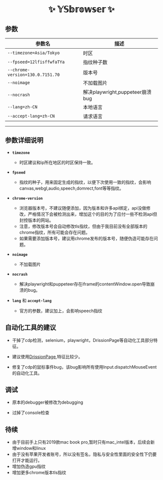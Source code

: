 <div align="center">

# ✨ 𝕐𝕊𝕓𝕣𝕠𝕨𝕤𝕖𝕣 ✨  

</div>

## 参数

| 参数名                              | 描述                         |
|----------------------------------|----------------------------|
| `--timezone=Asia/Tokyo`          | 时区                         |
| `--fpseed=12lfisffwfaTYa`        | 指纹种子数                      |
| `--chrome-version=130.0.7151.70` | 版本号                        |
| `--noimage`                      | 不加载图片                      |
| `--nocrash`                      | 解决playwright,puppeteer崩溃bug |
| `--lang=zh-CN`                   | 本地语言                       |
| `--accept-lang=zh-CN`            | 请求语言                       |
---


## 参数详细说明
- **`timezone`**  
  - 时区建议和ip所在地区的时区保持一致。



- **`fpseed`**  
  - 指纹的种子，用来固定生成的指纹，以便下次使用一致的指纹，会影响canvas,webgl,audio,speech,domrect,font等等指纹。



- **`chrome-version`**  
  - 浏览器版本号，不建议随便添加，因为版本和许多api绑定，api没做修改，严格情况下会被检测出来，增加这个的目的为了应付一些不检测api但封控版本的网站。
  - 注意，修改版本号会自动修改tls指纹，但由于我目前没有全部版本的chrome指纹，所有可能会存在问题。
  - 如果需要添加版本号，建议用chrome发布的版本号，随便伪造可能存在问题。



- **`noimage`**  
  - 不加载图片



- **`nocrash`**  
  - 解决playwright和puppeteer存在iframe的contentWindow.open导致崩溃的bug。


- **`lang`** 和 **`accept-lang`**
  - 官方的参数，建议加上，会影响speech指纹 


## 自动化工具的建议
- 干掉了cdp检测，selenium，playwright，DrissionPage等自动化工具部分特征。


- 建议使用[DrissionPage](https://github.com/g1879/DrissionPage),特征比较少。


- 修复了cdp的鼠标事件bug，该bug影响所有使用Input.dispatchMouseEvent的自动化工具。

## 调试
- 原本的debugger被修改为debugging


- 过掉了console检查


## 待续
- 由于目前手上只有2019款mac book pro,暂时只有mac_intel版本，后续会新增window和linux
- 由于没有苹果开发者账号，所以没有签名，隐私与安全性里面的安全性下仍要打开才能运行。
- 增加伪造gpu指纹
- 增加更多chrome版本tls指纹